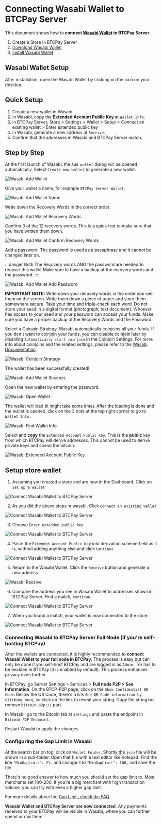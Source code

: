 # Connecting Wasabi Wallet to BTCPay Server

This document shows how to **connect [Wasabi Wallet](https://wasabiwallet.io/) to BTCPay Server**.

1. Create a Store in BTCPay Server
2. [Download Wasabi Wallet](https://wasabiwallet.io/#download)
3. [Install Wasabi Wallet](https://docs.wasabiwallet.io/using-wasabi/InstallPackage.html)

## Wasabi Wallet Setup

After installation, open the Wasabi Wallet by clicking on the icon on your desktop.

## Quick Setup

1. Create a new wallet in Wasabi
2. In Wasabi, copy the **Extended Account Public Key** at `Wallet Info`.
3. In BTCPay Server, Store > Settings > Wallet > Setup > Connect an existing wallet > Enter extended public key
4. In Wasabi, generate a new address at `Receive`.
5. Confirm that the addresses in Wasabi and BTCPay Server match.

## Step by Step

At the first launch of Wasabi, the `Add wallet` dialog will be opened automatically.
Select `Create new wallet` to generate a new wallet.

![Wasabi Add Wallet](./img/Wasabi/WasabiAddWallet.png 'Wasabi Add Wallet')

Give your wallet a name, for example `BTCPay Server Wallet`.

![Wasabi Add Wallet Name](./img/Wasabi/WasabiAddWalletWalletName.png 'Wasabi Add Wallet Name')

Write down the Recovery Words in the correct order.

![Wasabi Add Wallet Recovery Words](./img/Wasabi/WasabiAddWalletRecoveryWords.png 'Wasabi Add Wallet Recovery Words')

Confirm 3 of the 12 recovery words.
This is a quick test to make sure that you have written them down.

![Wasabi Add Wallet Confirm Recovery Words](./img/Wasabi/WasabiAddWalletConfirmRecoveryWords.png 'Wasabi Add Wallet Confirm Recovery Words')

Add a password.
The password is used as a passphrase and it cannot be changed later on.

:::danger Both The Recovery words AND the password are needed to recover this wallet
Make sure to have a backup of the recovery words and the password.
:::

![Wasabi Add Wallet Add Password](./img/Wasabi/WasabiAddWalletAddPassword.png 'Wasabi Add Wallet Add Password')

**IMPORTANT NOTE:** Write down your recovery words in the order you see them on the screen. Write them down a piece of paper and store them somewhere secure. Take your time and triple-check each word. Do not store your seed in a digital format (photograph, text document). Whoever has access to your seed and your password can access your funds. Make sure you have a proper backup of the Recovery Words and the Password.

Select a Coinjoin Strategy.
Wasabi automatically coinjoins all your funds.
If you don't want to coinjoin your funds, you can disable coinjoin later by disabling `Automatically start coinjoin` in the Coinjoin Settings.
For more info about coinjoins and the related settings, please refer to the [Wasabi Documentation](https://docs.wasabiwallet.io/).

![Wasabi Coinjoin Strategy](./img/Wasabi/WasabiCoinjoinStrategy.png 'Wasabi Coinjoin Strategy')

The wallet has been successfully created!

![Wasabi Add Wallet Success](./img/Wasabi/WasabiAddWalletSuccess.png 'Wasabi Add Wallet Success')

Open the new wallet by entering the password.

![Wasabi Open Wallet](./img/Wasabi/WasabiOpenWallet.png 'Wasabi Open Wallet')

The wallet will load (it might take some time).
After the loading is done and the wallet is opened, click on the 3 dots at the top right corner to go to `Wallet Info` .

![Wasabi Find Wallet Info](./img/Wasabi/WasabiFindWalletInfo.png 'Wasabi Find Wallet Info')

Select and **copy** the `Extended Account Public Key`. This is the **public** key from which BTCPay will derive addresses. This cannot be used to derive private keys and spend the bitcoin.

![Wasabi Extended Account Public Key](./img/Wasabi/WasabiExtendedAccountPublicKey.png 'Wasabi Extended Account Public Key')

## Setup store wallet

1. Assuming you created a store and are now in the Dashboard. Click on `Set up a wallet`

![Connect Wasabi Wallet to BTCPay Server](./img/createwallet/storedashboard-create.jpg 'Connect Wasabi Wallet to BTCPay Server')

2. As you did the above steps in wasabi, Click `Connect an existing wallet`

![Connect Wasabi Wallet to BTCPay Server](./img/createwallet/storedashboard-connect.jpg 'Connect Wasabi Wallet to BTCPay Server')

3. Choose `Enter extended public key`

![Connect Wasabi Wallet to BTCPay Server](./img/createwallet/select-xpub.jpg 'Connect Wasabi Wallet to BTCPay Server')

4. Paste the `Extended Account Public Key` into derivation scheme field as it is, without adding anything else and click `Continue`

![Connect Wasabi Wallet to BTCPay Server](./img/createwallet/xpub-form.jpg 'Connect Wasabi Wallet to BTCPay Server')

5. Return to the Wasabi Wallet. Click the `Receive` button and generate a new address.

![Wasabi Receive](./img/Wasabi/WasabiReceive.png 'Wasabi Receive')

6. Compare the address you see in Wasabi Wallet to addresses shown in BTCPay Server. Find a match, `continue`.

![Connect Wasabi Wallet to BTCPay Server](./img/createwallet/compare-address.jpg 'Connect Wasabi Wallet to BTCPay Server')

7. When you found a match, your wallet is now connected to the store.

![Connect Wasabi Wallet to BTCPay Server](./img/createwallet/wallet-connected.jpg 'Connect Wasabi Wallet to BTCPay Server')

### Connecting Wasabi to BTCPay Server Full Node (If you're self-hosting BTCPay)

After the wallets are connected, it is highly recommended to **connect Wasabi Wallet to your full node in BTCPay**. The process is easy but can only be done if you self-host BTCPay and are logged in as `Admin`. Tor has to be enabled in BTCPay (it is enabled by default). This process enhances privacy even further.

In BTCPay, go Server Settings > Services > **Full node P2P > See Information**.
On the BTCP-P2P page, click on the `Show Confidential QR Code`. Bellow the QR Code, there's a link `See QR Code information by clicking here`, so click on the link to reveal your string. Copy the string but remove `bitcoin-p2p://` part.

In Wasabi, go to the Bitcoin tab at `Settings` and paste the endpoint in `Bitcoin P2P Endpoint`.

Restart Wasabi to apply the changes.

### Configuring the Gap Limit in Wasabi

At the search bar on top, click on `Wallet Folder`. Shortly the `json` file will be shown in a sub-folder. Open that file with a text editor like notepad.
Find the line `"MinGapLimit": 21,` and change it to `"MinGapLimit": 100,` and save the file.

There's no good answer to how much you should set the gap limit to. Most merchants set 100-200. If you're a big merchant with high transaction volume, you can try with even a higher gap limit.

For more details about the [Gap Limit, check the FAQ](./FAQ/Wallet.md#missing-payments-in-my-software-or-hardware-wallet).

**Wasabi Wallet and BTCPay Server are now connected**. Any payments received to your BTCPay will be visible in Wasabi, where you can further spend or mix them.
